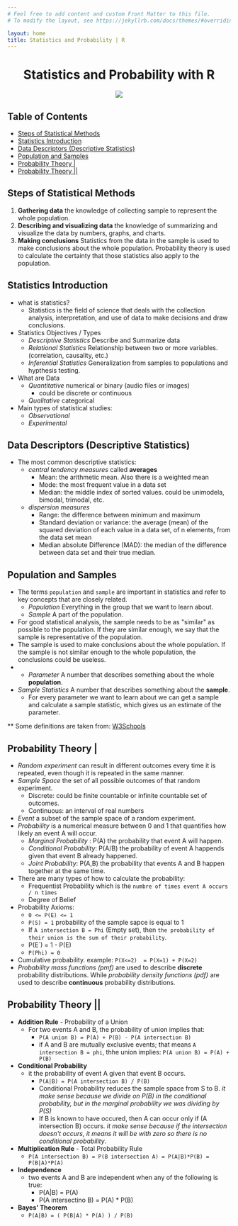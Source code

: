 ```yaml
---
# Feel free to add content and custom Front Matter to this file.
# To modify the layout, see https://jekyllrb.com/docs/themes/#overriding-theme-defaults

layout: home
title: Statistics and Probability | R
---
```


<h1 align="center"> Statistics and Probability with R</h1>

<p align="center"><img src="https://www.uu.se/digitalAssets/806/c_806212-l_1-k_image.jpg"></p>

<h2> Table of Contents </h2>

- [Steps of Statistical Methods](#steps-of-statistical-methods)
- [Statistics Introduction](#statistics-introduction)
- [Data Descriptors (Descriptive Statistics)](#data-descriptors-descriptive-statistics)
- [Population and Samples](#population-and-samples)
- [Probability Theory |](#probability-theory-)
- [Probability Theory ||](#probability-theory--1)


## Steps of Statistical Methods

  1. **Gathering data** the knowledge of collecting sample to represent the whole population.
  2. **Describing and visualizing data** the knowledge of summarizing and visualize the data by numbers, graphs, and charts.
  3. **Making conclusions** Statistics from the data in the sample is used to make conclusions about the whole population. Probability theory is used to calculate the certainty that those statistics also apply to the population.




## Statistics Introduction

- what is statistics?
  - Statistics is the field of science that deals with the collection analysis, interpretation, and use of data to make decisions and draw conclusions.
- Statistics Objectives / Types
  - *Descriptive Statistics* Describe and Summarize data
  - *Relational Statistics* Relationship between two or more variables. (correlation, causality, etc.)
  - *Inferential Statistics* Generalization from samples to populations and hypthesis testing.
- What are Data
  - *Quantitative* numerical or binary (audio files or images)
    - could be discrete or continuous
  - *Qualitative* categorical
- Main types of statistical studies:
  - *Observational* 
  - *Experimental*

## Data Descriptors (Descriptive Statistics)

- The most common descriptive statistics:
  - *central tendency measures* called **averages**
    - Mean: the arithmetic mean. Also there is a weighted mean
    - Mode: the most frequent value in a data set
    - Median: the middle index of sorted values. could be unimodela, bimodal, trimodal, etc.
  - *dispersion measures*
    - Range: the difference between minimum and maximum
    - Standard deviation or variance: the average (mean) of the squared deviation of each value in a data set, of n elements, from the data set mean
    - Median absolute Difference (MAD): the median of the difference between data set and their true median.

## Population and Samples 

- The terms `population` and `sample` are important in statistics and refer to key concepts that are closely related.
  - *Population* Everything in the group that we want to learn about.
  - *Sample* A part of the population.
- For good statistical analysis, the sample needs to be as "similar" as possible to the population. If they are similar enough, we say that the sample is representative of the population.
- The sample is used to make conclusions about the whole population. If the sample is not similar enough to the whole population, the conclusions could be useless.
- - *Parameter* A number that describes something about the whole **population**.
- *Sample Statistics* A number that describes something about the **sample**.
  - For every parameter we want to learn about we can get a sample and calculate a sample statistic, which gives us an estimate of the parameter.

** Some definitions are taken from: [W3Schools](https://www.w3schools.com/statistics/statistics_parameters_and_statistics.php)


## Probability Theory |

- *Random experiment* can result in different outcomes every time it is repeated, even though it is repeated in the same manner.
- *Sample Space* the set of all possible outcomes of that random experiment.
  - Discrete: could be finite countable or infinite countable set of outcomes.
  - Continuous: an interval of real numbers
- *Event* a subset of the sample space of a random experiment.
- *Probability* is a numerical measure between 0 and 1 that quantifies how likely an event A will occur.
  - *Marginal Probability* : P(A) the probability that event A will happen.
  - *Conditional Probability*: P(A/B) the probability of event A happends given that event B already happened.
  - *Joint Probability*: P(A,B) the probability that events A and B happen together at the same time.
- There are many types of how to calculate the probability:
  - Frequentist Probability which is the `numbre of times event A occurs / n times`
  - Degree of Belief
- Probability Axioms:
  -  `0 <= P(E) <= 1`
  -  `P(S) = 1`  probability of the sample sapce is equal to 1
  -  If `A intersection B = Phi` (Empty set), then `the probability of their union is the sum of their probability`.
  -  P(E`) = 1 - P(E)
  -  `P(Phi) = 0`
-  Cumulative probability. example: `P(X<=2)  = P(X=1) + P(X=2)`
-  *Probability mass functions (pmf)* are used to describe **discrete** probability distributions. While *probability density functions (pdf)* are used to describe **continuous** probability distributions.


## Probability Theory ||

- **Addition Rule** - Probability of a Union
  - For two events A and B, the probability of union implies that:
    - `P(A union B) = P(A) + P(B) - P(A intersection B)`
    - if A and B are mutually exclusive events; that means `A intersection B = phi`, thhe union implies: `P(A union B) = P(A) + P(B) `
- **Conditional Probability**
  - it the probability of event A given that event B occurs.
    - `P(A|B) = P(A intersection B) / P(B)`
    - Conditional Probability reduces the sample space from S to B. *it make sense because we divide on P(B) in the conditional probability, but in the marginal probability we was dividing by P(S)*
    - If B is known to have occured, then A can occur only if (A intersection B) occurs. *it make sense because if the intersection doesn't occurs, it means it will be with zero so there is no conditional probability*.
- **Multiplication Rule** - Total Probability Rule
  - `P(A intersection B) = P(B intersection A) = P(A|B)*P(B) = P(B|A)*P(A)`
- **Independence**
  - two events A and B are independent when any of the following is true:
    - P(A|B) = P(A)
    - P(A intersectino B) = P(A) * P(B)
- **Bayes' Theorem**
  - `P(A|B) = ( P(B|A) * P(A) ) / P(B)`